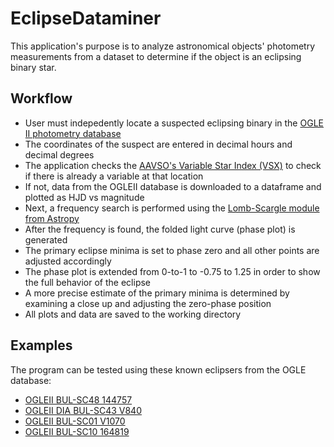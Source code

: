 # EclipseDataminer

This application's purpose is to analyze astronomical objects' photometry measurements from a dataset to determine if the object is an eclipsing binary star.

## Workflow ##
* User must indepedently locate a suspected eclipsing binary in the [OGLE II photometry database](http://ogledb.astrouw.edu.pl/~ogle/photdb/)
* The coordinates of the suspect are entered in decimal hours and decimal degrees
* The application checks the [AAVSO's Variable Star Index (VSX)](https://www.aavso.org/vsx/) to check if there is already a variable at that location
* If not, data from the OGLEII database is downloaded to a dataframe and plotted as HJD vs magnitude
* Next, a frequency search is performed using the [Lomb-Scargle module from Astropy](http://docs.astropy.org/en/stable/stats/lombscargle.html)
* After the frequency is found, the folded light curve (phase plot) is generated
* The primary eclipse minima is set to phase zero and all other points are adjusted accordingly
* The phase plot is extended from 0-to-1 to -0.75 to 1.25 in order to show the full behavior of the eclipse
* A more precise estimate of the primary minima is determined by examining a close up and adjusting the zero-phase position
* All plots and data are saved to the working directory

## Examples ##

The program can be tested using these known eclipsers from the OGLE database:
* [OGLEII BUL-SC48 144757](https://www.aavso.org/vsx/index.php?view=detail.top&oid=409584)
* [OGLEII DIA BUL-SC43 V840](https://www.aavso.org/vsx/index.php?view=detail.top&oid=409515)
* [OGLEII BUL-SC01 V1070](https://www.aavso.org/vsx/index.php?view=detail.top&oid=356262)
* [OGLEII BUL-SC10 164819](https://www.aavso.org/vsx/index.php?view=detail.top&oid=356102)
